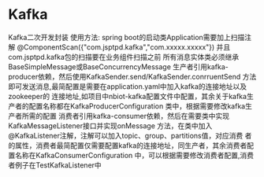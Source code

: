 # Kafka
Kafka二次开发封装
使用方法:
spring boot的启动类Application需要加上扫描注解
@ComponentScan({"com.jsptpd.kafka","com.xxxxx.xxxxx"})
并且com.jsptpd.kafka包的扫描要在业务组件扫描之前
所有消息实体类必须继承BaseSimpleMessage或BaseConcurrencyMessage
生产者引用kafka-producer依赖，然后使用KafkaSender.send/KafkaSender.conrruentSend
方法即可发送消息,最简配置是需要在application.yaml中加入kafka的连接地址以及zookeeper的
连接地址,如项目中nbiot-kafka配置文件中配置，其余关于kafka生产者的配置名称都在KafkaProducerConfiguration
类中，根据需要修改kafka生产者所需的配置
消费者引用kafka-consumer依赖，然后在需要类中实现KafkaMessageListener接口并实现onMessage
方法，在类中加入@KafkaListener注解，注解可以加入topic、group、partitions值，对应消费
者的属性，消费者最简配置仅需要配置kafka的连接地址，同生产者，其余消费者配置名称在KafkaConsumerConfiguration
中，可以根据需要修改消费者配置,消费者例子在TestKafkaListener中


